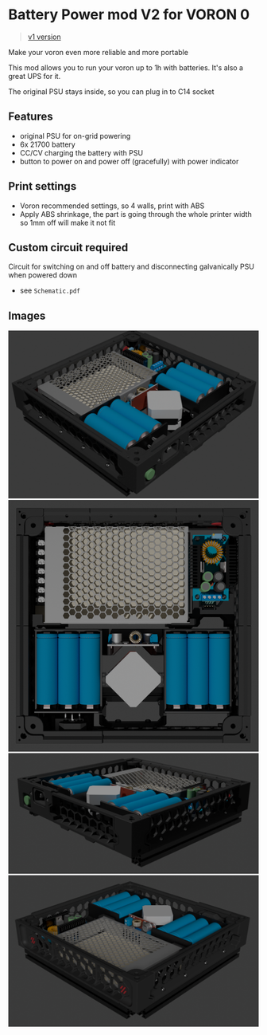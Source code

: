 # Battery Power mod V2 for VORON 0

> [v1 version](https://github.com/Matszwe02/Voron0_BatteryPower)

Make your voron even more reliable and more portable


This mod allows you to run your voron up to 1h with batteries. It's also a great UPS for it.


The original PSU stays inside, so you can plug in to C14 socket

## Features

- original PSU for on-grid powering
- 6x 21700 battery
- CC/CV charging the battery with PSU
- button to power on and power off (gracefully) with power indicator


## Print settings

- Voron recommended settings, so 4 walls, print with ABS
- Apply ABS shrinkage, the part is going through the whole printer width so 1mm off will make it not fit

## Custom circuit required
Circuit for switching on and off battery and disconnecting galvanically PSU when powered down
- see `Schematic.pdf`


## Images

![](images/image.png)
![](images/image1.png)
![](images/image2.png)
![](images/image3.png)

